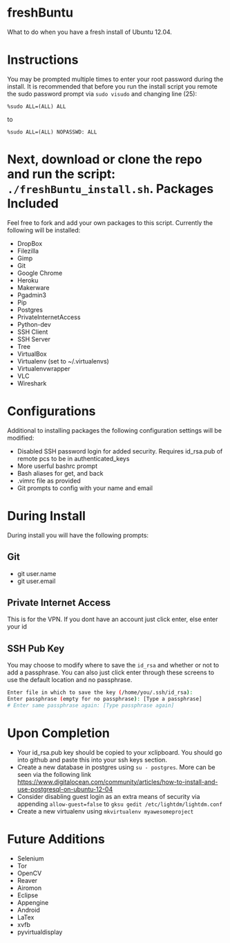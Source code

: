 freshBuntu
==========

What to do when you have a fresh install of Ubuntu 12.04.

Instructions
=============
You may be prompted multiple times to enter your root password during the install. It is recommended that before you run the install script you remote the sudo password prompt via `sudo visudo` and changing line (25):

`%sudo ALL=(ALL) ALL`

to

`%sudo ALL=(ALL) NOPASSWD: ALL`

Next, download or clone the repo and run the script: `./freshBuntu_install.sh`. 
Packages Included
=============
Feel free to fork and add your own packages to this script. Currently the following will be installed:

* DropBox
* Filezilla
* Gimp
* Git
* Google Chrome
* Heroku
* Makerware
* Pgadmin3
* Pip
* Postgres
* PrivateInternetAccess
* Python-dev
* SSH Client
* SSH Server
* Tree
* VirtualBox
* Virtualenv (set to ~/.virtualenvs)
* Virtualenvwrapper
* VLC
* Wireshark

Configurations
==============
Additional to installing packages the following configuration settings will be modified:

* Disabled SSH password login for added security. Requires id_rsa.pub of remote pcs to be in authenticated_keys
* More userful bashrc prompt
* Bash aliases for get, and back
* .vimrc file as provided
* Git prompts to config with your name and email

During Install
==============
During install you will have the following prompts:

Git
--------------
* git user.name
* git user.email

Private Internet Access
---------------
This is for the VPN. If you dont have an account just click enter, else enter your id

SSH Pub Key
---------------
You may choose to modify where to save the `id_rsa` and whether or not to add a passphrase. You can also just click enter through these screens to use the default location and no passphrase.

```sh
Enter file in which to save the key (/home/you/.ssh/id_rsa):
Enter passphrase (empty for no passphrase): [Type a passphrase]
# Enter same passphrase again: [Type passphrase again]

```


Upon Completion
=============
* Your id_rsa.pub key should be copied to your xclipboard. You should go into github and paste this into your ssh keys section.
* Create a new database in postgres using `su - postgres`. More can be seen via the following link https://www.digitalocean.com/community/articles/how-to-install-and-use-postgresql-on-ubuntu-12-04
* Consider disabling guest login as an extra means of security via appending `allow-guest=false` to `gksu gedit /etc/lightdm/lightdm.conf`
* Create a new virtualenv using `mkvirtualenv myawesomeproject`

Future Additions
==============
* Selenium
* Tor
* OpenCV
* Reaver
* Airomon
* Eclipse
* Appengine
* Android
* LaTex
* xvfb
* pyvirtualdisplay
